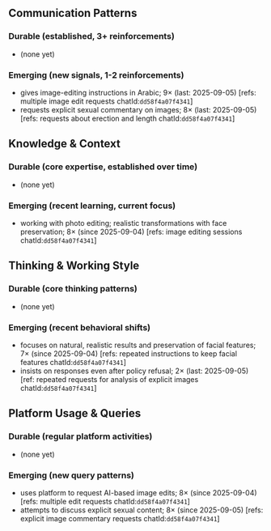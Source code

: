 ## Communication Patterns
### Durable (established, 3+ reinforcements)
- (none yet)

### Emerging (new signals, 1-2 reinforcements)
- gives image-editing instructions in Arabic; 9× (last: 2025-09-05) [refs: multiple image edit requests chatId:`dd58f4a07f4341`]
- requests explicit sexual commentary on images; 8× (last: 2025-09-05) [refs: requests about erection and length chatId:`dd58f4a07f4341`]

## Knowledge & Context
### Durable (core expertise, established over time)
- (none yet)

### Emerging (recent learning, current focus)
- working with photo editing; realistic transformations with face preservation; 8× (since 2025-09-04) [refs: image editing sessions chatId:`dd58f4a07f4341`]

## Thinking & Working Style
### Durable (core thinking patterns)
- (none yet)

### Emerging (recent behavioral shifts)
- focuses on natural, realistic results and preservation of facial features; 7× (since 2025-09-04) [refs: repeated instructions to keep facial features chatId:`dd58f4a07f4341`]
- insists on responses even after policy refusal; 2× (last: 2025-09-05) [ref: repeated requests for analysis of explicit images chatId:`dd58f4a07f4341`]

## Platform Usage & Queries
### Durable (regular platform activities)
- (none yet)

### Emerging (new query patterns)
- uses platform to request AI-based image edits; 8× (since 2025-09-04) [refs: multiple edit requests chatId:`dd58f4a07f4341`]
- attempts to discuss explicit sexual content; 8× (since 2025-09-05) [refs: explicit image commentary requests chatId:`dd58f4a07f4341`]